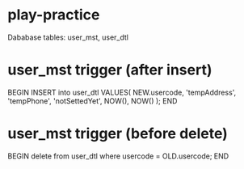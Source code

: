 # play-practice

Dababase tables: user_mst, user_dtl

# user_mst trigger (after insert)

BEGIN
	INSERT into
		user_dtl
	VALUES(
		NEW.usercode,
		'tempAddress',
		'tempPhone',
		'notSettedYet',
		NOW(),
		NOW()
	);
END

# user_mst trigger (before delete)

BEGIN
	delete
	from
		user_dtl
	where
		usercode = OLD.usercode;
END
